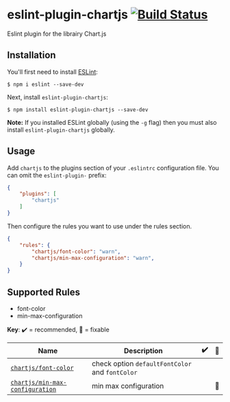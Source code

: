 # eslint-plugin-chartjs [![Build Status](https://travis-ci.org/Manu1400/eslint-plugin-chartjs.svg?branch=master)](https://travis-ci.org/Manu1400/eslint-plugin-chartjs)

Eslint plugin for the librairy Chart.js

## Installation

You'll first need to install [ESLint](http://eslint.org):

```
$ npm i eslint --save-dev
```

Next, install `eslint-plugin-chartjs`:

```
$ npm install eslint-plugin-chartjs --save-dev
```

**Note:** If you installed ESLint globally (using the `-g` flag) then you must also install `eslint-plugin-chartjs` globally.

## Usage

Add `chartjs` to the plugins section of your `.eslintrc` configuration file. You can omit the `eslint-plugin-` prefix:

```json
{
    "plugins": [
        "chartjs"
    ]
}
```

Then configure the rules you want to use under the rules section.

```json
{
    "rules": {
        "chartjs/font-color": "warn",
        "chartjs/min-max-configuration": "warn",
    }
}
```

## Supported Rules

- font-color
- min-max-configuration

<!-- begin rule list -->

**Key**: :heavy_check_mark: = recommended, :wrench: = fixable

<!-- prettier-ignore -->
| Name | Description | :heavy_check_mark: | :wrench: |
| ---- | ----------- | ------------------ | -------- |
| [`chartjs/font-color`](./docs/rules/font-color.md) | check option `defaultFontColor` and `fontColor` |  |  |
| [`chartjs/min-max-configuration`](./docs/rules/min-max-configuration.md) | min max configuration |  | :wrench: |

<!-- end rule list -->
